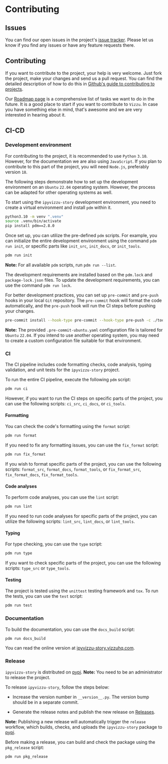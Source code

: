 # Contributing

## Issues

You can find our open issues in the project's
[issue tracker](https://github.com/vizzuhq/ipyvizzu-story/issues). Please let us
know if you find any issues or have any feature requests there.

## Contributing

If you want to contribute to the project, your help is very welcome. Just fork
the project, make your changes and send us a pull request. You can find the
detailed description of how to do this in
[Github's guide to contributing to projects](https://docs.github.com/en/get-started/quickstart/contributing-to-projects).

Our [Roadmap page](https://github.com/vizzuhq/.github/wiki/Roadmap) is a
comprehensive list of tasks we want to do in the future. It is a good place to
start if you want to contribute to `Vizzu`. In case you have something else in
mind, that's awesome and we are very interested in hearing about it.

## CI-CD

### Development environment

For contributing to the project, it is recommended to use `Python` `3.10`.
However, for the documentation we are also using `JavaScript`. If you plan to
contribute to this part of the project, you will need `Node.js`, preferably
version `18`.

The following steps demonstrate how to set up the development environment on an
`Ubuntu` `22.04` operating system. However, the process can be adapted for other
operating systems as well.

To start using the `ipyvizzu-story` development environment, you need to create
a virtual environment and install `pdm` within it.

```sh
python3.10 -m venv ".venv"
source .venv/bin/activate
pip install pdm==2.8.0
```

Once set up, you can utilize the pre-defined `pdm` scripts. For example, you can
initialize the entire development environment using the command `pdm run init`,
or specific parts like `init_src`, `init_docs`, or `init_tools`.

```sh
pdm run init
```

**Note:** For all available `pdm` scripts, run `pdm run --list`.

The development requirements are installed based on the `pdm.lock` and
`package-lock.json` files. To update the development requirements, you can use
the command `pdm run lock`.

For better development practices, you can set up `pre-commit` and `pre-push`
hooks in your local `Git` repository. The `pre-commit` hook will format the code
automatically, and the `pre-push` hook will run the CI steps before pushing your
changes.

```sh
pre-commit install --hook-type pre-commit --hook-type pre-push -c ./tools/ci/.pre-commit-ubuntu.yaml
```

**Note:** The provided `.pre-commit-ubuntu.yaml` configuration file is tailored
for `Ubuntu` `22.04`. If you intend to use another operating system, you may
need to create a custom configuration file suitable for that environment.

### CI

The CI pipeline includes code formatting checks, code analysis, typing
validation, and unit tests for the `ipyvizzu-story` project.

To run the entire CI pipeline, execute the following `pdm` script:

```sh
pdm run ci
```

However, if you want to run the CI steps on specific parts of the project, you
can use the following scripts: `ci_src`, `ci_docs`, or `ci_tools`.

#### Formatting

You can check the code's formatting using the `format` script:

```sh
pdm run format
```

If you need to fix any formatting issues, you can use the `fix_format` script:

```sh
pdm run fix_format
```

If you wish to format specific parts of the project, you can use the following
scripts: `format_src`, `format_docs`, `format_tools`, or `fix_format_src`,
`fix_format_docs`, `fix_format_tools`.

#### Code analyses

To perform code analyses, you can use the `lint` script:

```sh
pdm run lint
```

If you need to run code analyses for specific parts of the project, you can
utilize the following scripts: `lint_src`, `lint_docs`, or `lint_tools`.

#### Typing

For type checking, you can use the `type` script:

```sh
pdm run type
```

If you want to check specific parts of the project, you can use the following
scripts: `type_src` or `type_tools`.

#### Testing

The project is tested using the `unittest` testing framework and `tox`. To run
the tests, you can use the `test` script:

```sh
pdm run test
```

### Documentation

To build the documentation, you can use the `docs_build` script:

```sh
pdm run docs_build
```

You can read the online version at
[ipyvizzu-story.vizzuhq.com](https://ipyvizzu-story.vizzuhq.com).

### Release

`ipyvizzu-story` is distributed on
[pypi](https://pypi.org/project/ipyvizzu-story). **Note:** You need to be an
administrator to release the project.

To release `ipyvizzu-story`, follow the steps below:

- Increase the version number in `__version__.py`. The version bump should be in
  a separate commit.

- Generate the release notes and publish the new release on
  [Releases](https://github.com/vizzuhq/ipyvizzu-story/releases).

**Note:** Publishing a new release will automatically trigger the `release`
workflow, which builds, checks, and uploads the `ipyvizzu-story` package to
[pypi](https://pypi.org/project/ipyvizzu-story).

Before making a release, you can build and check the package using the
`pkg_release` script:

```sh
pdm run pkg_release
```

